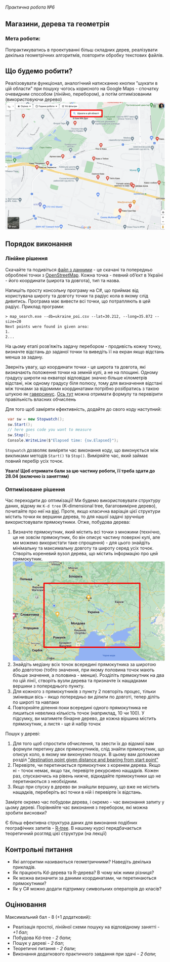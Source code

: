 ###### Практична робота №6
## Магазини, дерева та геометрія

### Мета роботи:
Попрактикуватись в проектуванні більш складних дерев, реалізувати декілька геометрічних алгоритмів, повторити обробку текстових файлів.

## Що будемо робити?
Реалізовувати функціонал, аналогічний натисканню кнопки "шукати в цій области" при пошуку чогось корисного на Google Maps - спочатку очевидним способом (лінійно, перебором), а потім оптимізованим (використовуючи дерево)
![](./../res/coffee.png)

## Порядок виконання
### Лінійне рішення

Скачайте та подивіться [файл з данними](./../res/ukraine_poi.csv) - це скачані та попередньо оброблені точки з [OpenStreetMap](https://www.openstreetmap.org/#map=6/48.537/31.168). Кожна точка - певний обʼєкт в Україні - його координати (широта та довгота), тип та назва.

Напишіть просту консольну програму на C#, що приймає від користувача широту та довготу точки та радіус кола в якому слід дивитись. Програма має вивести всі точки, що потрапляють в цей радіус. Приклад програми:
```
> map_search.exe --db=ukraine_poi.csv --lat=30.212, --long=35.872 --size=20
Next points were found in given area:
1.
2...
```
На цьому етапі розвʼяжіть задачу перебором - продивість кожну точку, визначте відстань до заданої точки та виведіть її на екран якщо відстань менша за задану.

Зверніть увагу, що координати точки - це широта та довгота, які визначають положення точки на земній кулі, а не на площині. Одному градусу широти на екваторі відповідає значно більше кілометрів відстані, ніж одному градусу біля полюсу, тому для визначення відстані між точками за відомими координатами потрібно розібратись з такою штукою як [гаверсинус](https://uk.wikipedia.org/wiki/%D0%A4%D0%BE%D1%80%D0%BC%D1%83%D0%BB%D0%B0_%D0%B3%D0%B0%D0%B2%D0%B5%D1%80%D1%81%D0%B8%D0%BD%D1%83%D1%81%D0%B0). [Ось тут](https://www.movable-type.co.uk/scripts/latlong.html) можна отримати формулу та перевірити правільність власних обчислень

Для того щоб заміряти ефективність, додайте до свого коду наступний:
```C#
 var sw = new Stopwatch();
 sw.Start();
 // here goes code you want to measure
 sw.Stop();
 Console.WriteLine($"Elapsed time: {sw.Elapsed}");
```
`Stopwatch` дозволяє виміряти час виконання коду, що виконується між викликами методів `Start()` та `Stop()`. Виміряйте час, який займає повний перебір усіх точок.

**Увага! Щоб отримати бали за цю частину роботи, її треба здати до 28.04 (включно із заняттям)**

### Оптимізоване рішення
Час переходити до оптимізації! Ми будемо використовувати структуру даних, відому як `K-d tree` (K-dimensional tree, багатовимірне дерево), почитайте про неї на [вікі](https://en.wikipedia.org/wiki/K-d_tree). Проте, якщо класична варіація цієї структури містить точки як вершини дерева, то для нашої задачі зручніше використовувати прямокутники. Отже, побудова дерева:

1. Визначте прямокутник, який містить всі точки з множини (технічно, це не зовсім прямокутник, бо він описує частину поверхні кулі, але ми можемо використати таке спрощення) - для цього знайдіть мінімальну та максимальну довготу та широту серед усіх точок. Створіть кореневий вузол дерева, що містить інформацію про цей прямокутник.
   ![](./../res/ukr_rectangle.png)
2. Знайдіть медіану всіх точок всередині прямокутника за широтою або довготою (тобто значення, при якому половина точок мають більше значення, а половина - менше). Розділіть прямокутник на два по цій лінії, створіть вузли дерева та призначте їх нащадками вершини з попереднього пункту.
3. Для кожного з прямокутників з пункту 2 повторіть процес, тільки змінивши вісь - якщо попередньо ви ділили по довготі, тепер діліть по широті та навпаки
4. Повторюйте ділення поки всередині одного прямокутника не лишиться невелика кількість точок (наприклад, 10 чи 100).
У підсумку, ви матимете бінарне дерево, де кожна віршина містить прямокутник, а листя - ще й набір точок

Пошук у дереві:
1. Для того щоб спростити обчислення, та звести їх до відомої вам формули перетину двох прямокутників, слід знайти прямокутник, що описує коло, в якому ми виконуємо пошук. В цьому вам допоможе розділ ["destination point given distance and bearing from start point"](https://www.movable-type.co.uk/scripts/latlong.html)
2. Перевірте, чи перетинається прямокутник з коренем дерева. Якщо ні - точок немає, якщо так, перевірте рекурсивно нащадків. Кожен раз, спускаючись на рівень нижче, відкидайте прямокутники що не перетинаються з необхідним.
3. Якщо при спуску в дерево ви знайшли вершину, що вже не містить нащадків, переберіть всі точки в ній і перевірте їх відстань.

Замірте окремо час побудови дерева, і окремо - час виконання запиту у цьому дереві. Порівняйте час виконання з перебором, які можна зробити висновки?

Є більш ефективна структура даних для виконання подібних географічних запитів - [R-tree](https://en.wikipedia.org/wiki/R-tree). В нашому курсі передбачається теоретичний розгляд цієї структури (на лекції)

## Контрольні питання
- Які алгоритми називаються геометричними? Наведіть декілька прикладів.
- Як працюють Kd-дерева та R-дерева? В чому між ними різниця?
- Як можна визначити за даними координатами, чи перетинаються прямокутники?
- Як у C# можно додати підтримку символьних операторів до класів?

## Оцінювання

Максимальний бал - 8 (+1 додатковий):
- Реалізація простої, лінійної схеми пошуку на відповідному занятті - _+1 бал_;
- Побудова Kd-tree - _2 бали_;
- Пошук у дереві - _2 бал_;
- Теоретичні питання - _2 бали_;
- Виконання додаткового практичного завдання при здачі - _2 бали_;
